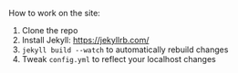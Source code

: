 How to work on the site:

1. Clone the repo
2. Install Jekyll: https://jekyllrb.com/
3. ```jekyll build --watch``` to automatically rebuild changes
4. Tweak ```config.yml``` to reflect your localhost changes
